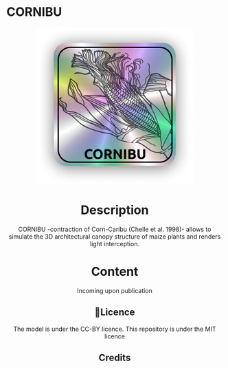 # CORNIBU

<div align="center">
  
![alt text](https://github.com/mserouar/CORNIBU/blob/main/CORNIBU.png)
  
# Description
CORNIBU -contraction of Corn-Caribu (Chelle et al. 1998)- allows to simulate the 3D architectural canopy structure of maize plants and renders light interception.

# Content
Incoming upon publication

##  📑Licence <a name="licence"></a>
The model is under the CC-BY licence. 
This repository is under the MIT licence

## Credits <a name="credits"></a>
